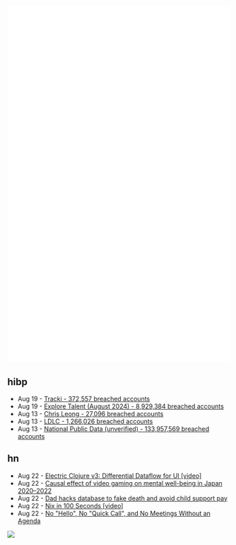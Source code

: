![Metrics](https://raw.githubusercontent.com/phixion/phixion/master/metrics.svg)

## hibp

<!--
for https://github.com/phixion/phixion/blob/main/.github/workflows/feeds.yml
-->
<!--START_SECTION:haveibeenpwnd-->
- Aug 19 - [Tracki - 372,557 breached accounts](https://haveibeenpwned.com/PwnedWebsites#Tracki)
- Aug 19 - [Explore Talent (August 2024) - 8,929,384 breached accounts](https://haveibeenpwned.com/PwnedWebsites#ExploreTalentAug2024)
- Aug 13 - [Chris Leong - 27,096 breached accounts](https://haveibeenpwned.com/PwnedWebsites#ChrisLeong)
- Aug 13 - [LDLC - 1,266,026 breached accounts](https://haveibeenpwned.com/PwnedWebsites#LDLC)
- Aug 13 - [National Public Data (unverified) - 133,957,569 breached accounts](https://haveibeenpwned.com/PwnedWebsites#NationalPublicData)
<!--END_SECTION:haveibeenpwnd-->

## hn

<!--
for https://github.com/phixion/phixion/blob/main/.github/workflows/feeds.yml
-->
<!--START_SECTION:hn-->
- Aug 22 - [Electric Clojure v3: Differential Dataflow for UI [video]](https://hyperfiddle-docs.notion.site/Talk-Electric-Clojure-v3-Differential-Dataflow-for-UI-Getz-2024-2e611cebd73f45dc8cc97c499b3aa8b8)
- Aug 22 - [Causal effect of video gaming on mental well-being in Japan 2020–2022](https://www.nature.com/articles/s41562-024-01948-y)
- Aug 22 - [Dad hacks database to fake death and avoid child support pay](https://www.bbc.com/news/articles/cgrj9r5qpego)
- Aug 22 - [Nix in 100 Seconds [video]](https://www.youtube.com/watch?v=FJVFXsNzYZQ)
- Aug 22 - [No "Hello", No "Quick Call", and No Meetings Without an Agenda](https://switowski.com/blog/no-hello-no-quick-call-no-agendaless-meetings/)
<!--END_SECTION:hn-->

<!--
for https://yhype.me
-->
![](https://hit.yhype.me/github/profile?user_id=13013670)
